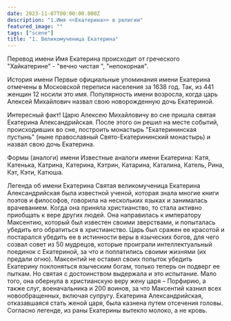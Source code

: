 ```yaml
---
date: 2023-11-07T00:00:00.000Z
description: "1.Имя <<Екатерина>> в религии"
featured_image: ""
tags: ["scene"]
title: "1. Великомученица Екатерина"
---
```

Перевод имени
Имя Екатерина происходит от греческого "Хайкатерине" - "вечно чистая ", "непокорная".

История имени
Первые официальные упоминания имени Екатерина отмечены в Московской переписи населения за 1638 год. Так, из 441 женщин 12 носили это имя. Популярность имени возросла, когда царь Алексей Михайлович назвал свою новорожденную дочь Екатериной.

Интересный факт! Царю Алексею Михайловичу во сне пришла святая Екатерина Александрийская. После этого он решил на месте событий, происходивших во сне, построить монастырь "Екатерининская пустынь" (ныне православный Свято-Екатерининский монастырь) и назвал свою дочь Екатерина.

Формы (аналоги) имени
Известные аналоги имени Екатерина: Катя, Катенька, Катрина, Катерина, Кэтрин, Катарина, Каталина, Катель, Рина, Кэт, Кэти, Катюша.

Легенда об имени Екатерина
Святая великомученица Екатерина Александрийская была известной ученой, которая знала многие книги поэтов и философов, говорила на нескольких языках и занималась врачеванием. Когда она приняла христианство, то стала активно приобщать к вере других людей. Она направилась к императору Максентию, который был известен своими зверствами, и попыталась убедить его обратиться в христианство. Царь был сражен ее красотой и постарался убедить ее в истинности веры в языческих богов, для чего созвал совет из 50 мудрецов, которые проиграли интеллектуальный поединок с Екатериной, за что и поплатились своими жизнями (их предали огню).
Максентий не оставил своих попыток убедить Екатерину поклоняться языческим богам, только теперь он подверг ее пыткам. Но святая с достоинством выдержала и это испытание. Мало того, она обернула в христианскую веру жену царя – Порфирию, а также слуг, военачальника и 200 воинов, за что Максентий казнил всех новообращенных, включая супругу. Екатерина Александрийская, отказавшаяся стать женой царя, была казнена путем отсечения головы. Согласно легенде, из раны Екатерины вытекло молоко, а не кровь.